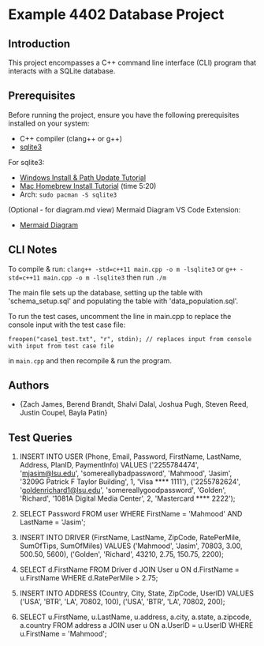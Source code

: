 <!-- @format -->

# Example 4402 Database Project

## Introduction

This project encompasses a C++ command line interface (CLI) program that interacts with a SQLite database.

## Prerequisites

Before running the project, ensure you have the following prerequisites installed on your system:

- C++ compiler (clang++ or g++)
- [sqlite3](https://www.sqlite.org/download.html)

For sqlite3:

- [Windows Install & Path Update Tutorial](https://www.youtube.com/watch?v=XA3w8tQnYCA)
- [Mac Homebrew Install Tutorial](https://www.youtube.com/watch?v=2CAspm7YwTU) (time 5:20)
- Arch: `sudo pacman -S sqlite3`

(Optional - for diagram.md view) Mermaid Diagram VS Code Extension:

- [Mermaid Diagram](https://marketplace.visualstudio.com/items?itemName=bierner.markdown-mermaid)

## CLI Notes

To compile & run:
`clang++ -std=c++11 main.cpp -o m -lsqlite3` or
`g++ -std=c++11 main.cpp -o m -lsqlite3`
then run `./m`

The main file sets up the database, setting up the table with 'schema_setup.sql' and populating the table with 'data_population.sql'.

To run the test cases, uncomment the line in main.cpp to replace the console input with the test case file:

```
freopen("case1_test.txt", "r", stdin); // replaces input from console with input from test case file
```

in `main.cpp` and then recompile & run the program.

## Authors

- {Zach James, Berend Brandt, Shalvi Dalal, Joshua Pugh, Steven Reed, Justin Coupel, Bayla Patin}

## Test Queries

1. INSERT INTO USER (Phone, Email, Password, FirstName, LastName, Address, PlanID, PaymentInfo) VALUES ('2255784474', 'mjasim@lsu.edu', 'somereallybadpassword', 'Mahmood', 'Jasim', '3209G Patrick F Taylor Building', 1, 'Visa **** 1111'), ('2255782624', 'goldenrichard1@lsu.edu', 'somereallygoodpassword', 'Golden', 'Richard', '1081A Digital Media Center', 2, 'Mastercard **** 2222');

2. SELECT Password FROM user WHERE FirstName = 'Mahmood' AND LastName = 'Jasim';

3. INSERT INTO DRIVER (FirstName, LastName, ZipCode, RatePerMile, SumOfTips, SumOfMiles) VALUES ('Mahmood', 'Jasim', 70803, 3.00, 500.50, 5600), ('Golden', 'Richard', 43210, 2.75, 150.75, 2200);

4. SELECT d.FirstName FROM Driver d JOIN User u ON d.FirstName = u.FirstName WHERE d.RatePerMile > 2.75;

5. INSERT INTO ADDRESS (Country, City, State, ZipCode, UserID)  VALUES  ('USA', 'BTR', 'LA', 70802, 100),  ('USA', 'BTR', 'LA', 70802, 200);

6. SELECT u.FirstName, u.LastName, u.address, a.city, a.state, a.zipcode, a.country FROM address a JOIN user u ON a.UserID = u.UserID WHERE u.FirstName = 'Mahmood';
